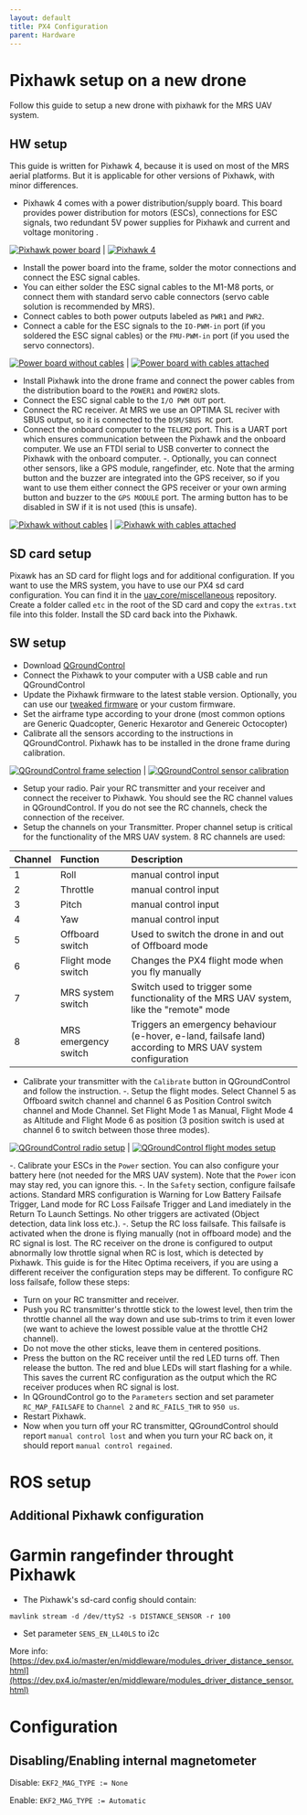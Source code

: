 ```yaml
---
layout: default
title: PX4 Configuration
parent: Hardware
---
```


# Pixhawk setup on a new drone
Follow this guide to setup a new drone with pixhawk for the MRS UAV system.

## HW setup
This guide is written for Pixhawk 4, because it is used on most of the MRS aerial platforms. But it is applicable for other versions of Pixhawk, with minor differences.

- Pixhawk 4 comes with a power distribution/supply board. This board provides power distribution for motors (ESCs), connections for ESC signals, two redundant 5V power supplies for Pixhawk and current and voltage monitoring .

[![](fig/power_board.jpg "Pixhawk power board")](fig/power_board.jpg) | [![](fig/pixhawk4.jpg "Pixhawk 4")](fig/pixhawk4.jpg)

- Install the power board into the frame, solder the motor connections and connect the ESC signal cables.
- You can either solder the ESC signal cables to the M1-M8 ports, or connect them with standard servo cable connectors (servo cable solution is recommended by MRS).
- Connect cables to both power outputs labeled as `PWR1` and `PWR2`.
- Connect a cable for the ESC signals to the `IO-PWM-in` port (if you soldered the ESC signal cables) or the `FMU-PWM-in` port (if you used the servo connectors).

[![](fig/PB_no_cables.jpg "Power board without cables")](fig/PB_no_cables.jpg) | [![](fig/PB_with_cables.jpg "Power board with cables attached")](fig/PB_with_cables.jpg)

- Install Pixhawk into the drone frame and connect the power cables from the distribution board to the `POWER1` and `POWER2` slots.
- Connect the ESC signal cable to the `I/O PWM OUT` port.
- Connect the RC receiver. At MRS we use an OPTIMA SL reciver with SBUS output, so it is connected to the `DSM/SBUS RC` port.
- Connect the onboard computer to the `TELEM2` port. This is a UART port which ensures communication between the Pixhawk and the onboard computer. We use an FTDI serial to USB converter to connect the Pixhawk with the onboard computer.
-. Optionally, you can connect other sensors, like a GPS module, rangefinder, etc. Note that the arming button and the buzzer are integrated into the GPS receiver, so if you want to use them either connect the GPS receiver or your own arming button and buzzer to the `GPS MODULE` port. The arming button has to be disabled in SW if it is not used (this is unsafe).

[![](fig/Pixhawk_no_cables.jpg "Pixhawk without cables")](fig/Pixhawk_no_cables.jpg) | [![](fig/Pixhawk_with_cables.jpg "Pixhawk with cables attached")](fig/Pixhawk_with_cables.jpg)

## SD card setup
Pixawk has an SD card for flight logs and for additional configuration.
If you want to use the MRS system, you have to use our PX4 sd card configuration. You can find it in the [uav_core/miscellaneous](https://github.com/ctu-mrs/uav_core/tree/master/miscellaneous/pixhawk_sdcard_config) repository.
Create a folder called `etc` in the root of the SD card and copy the `extras.txt` file into this folder.
Install the SD card back into the Pixhawk.

##  SW setup
- Download [QGroundControl](http://qgroundcontrol.com/)
- Connect the Pixhawk to your computer with a USB cable and run QGroundControl
- Update the Pixhawk firmware to the latest stable version. Optionally, you can use our [tweaked firmware](https://ctu-mrs.github.io/docs/hardware/px4_firmware.html) or your custom firmware.
- Set the airframe type according to your drone (most common options are Generic Quadcopter, Generic Hexarotor and Genereic Octocopter)
- Calibrate all the sensors according to the instructions in QGroundControl. Pixhawk has to be installed in the drone frame during calibration.

[![](fig/Qground1.png "QGroundControl frame selection")](fig/Qground1.png) | [![](fig/Qground2.png "QGroundControl sensor calibration")](fig/Qground2.png)

- Setup your radio. Pair your RC transmitter and your receiver and connect the receiver to Pixhawk. You should see the RC channel values in QGroundControl. If you do not see the RC channels, check the connection of the receiver.
- Setup the channels on your Transmitter. Proper channel setup is critical for the functionality of the MRS UAV system. 8 RC channels are used:

| Channel     | Function             | Description                                                                                                |
| :---------- | :----------          | :------                                                                                                    |
| 1           | Roll                 | manual control input                                                                                       |
| 2           | Throttle             | manual control input                                                                                       |
| 3           | Pitch                | manual control input                                                                                       |
| 4           | Yaw                  | manual control input                                                                                       |
| 5           | Offboard switch      | Used to switch the drone in and out of Offboard mode                                                       |
| 6           | Flight mode switch   | Changes the PX4 flight mode when you fly manually                                                          |
| 7           | MRS system switch    | Switch used to trigger some functionality of the MRS UAV system, like the "remote" mode                    |
| 8           | MRS emergency switch | Triggers an emergency behaviour (e-hover, e-land, failsafe land) according to MRS UAV system configuration |

- Calibrate your transmitter with the `Calibrate` button in QGroundControl and follow the instruction.
-. Setup the flight modes. Select Channel 5 as Offboard switch channel and channel 6 as Position Control switch channel and Mode Channel. Set Flight Mode 1 as Manual, Flight Mode 4 as Altitude and Flight Mode 6 as position (3 position switch is used at channel 6 to switch between those three modes).

[![](fig/Qground3.png "QGroundControl radio setup")](fig/Qground3.png) | [![](fig/Qground4.png "QGroundControl flight modes setup")](fig/Qground4.png)

-. Calibrate your ESCs in the `Power` section. You can also configure your battery here (not needed for the MRS UAV system). Note that the `Power` icon may stay red, you can ignore this.
-. In the `Safety` section, configure failsafe actions. Standard MRS configuration is Warning for Low Battery Failsafe Trigger, Land mode for RC Loss Failsafe Trigger and Land imediately in the Return To Launch Settings. No other triggers are activated (Object detection, data link loss etc.).
-. Setup the RC loss failsafe. This failsafe is activated when the drone is flying manually (not in offboard mode) and the RC signal is lost. The RC receiver on the drone is configured to output abnormally low throttle signal when RC is lost, which is detected by Pixhawk. This guide is for the Hitec Optima receivers, if you are using a different receiver the configuration steps may be different. To configure RC loss failsafe, follow these steps:
  * Turn on your RC transmitter and receiver.
  * Push you RC transmitter's throttle stick to the lowest level, then trim the throttle channel all the way down and use sub-trims to trim it even lower (we want to achieve the lowest possible value at the throttle CH2 channel).
  * Do not move the other sticks, leave them in centered positions.
  * Press the button on the RC receiver until the red LED turns off. Then release the button. The red and blue LEDs will start flashing for a while. This saves the current RC configuration as the output which the RC receiver produces when RC signal is lost.
  * In QGroundControl go to the `Parameters` section and set parameter `RC_MAP_FAILSAFE` to `Channel 2` and `RC_FAILS_THR` to `950 us`.
  * Restart Pixhawk.
  * Now when you turn off your RC transmitter, QGroundControl should report `manual control lost` and when you turn your RC back on, it should report `manual control regained`.

# ROS setup

## Additional Pixhawk configuration

# Garmin rangefinder throught Pixhawk

- The Pixhawk's sd-card config should contain:
```
mavlink stream -d /dev/ttyS2 -s DISTANCE_SENSOR -r 100
```
- Set parameter `SENS_EN_LL40LS` to i2c

More info: [https://dev.px4.io/master/en/middleware/modules_driver_distance_sensor.html](https://dev.px4.io/master/en/middleware/modules_driver_distance_sensor.html)

# Configuration

## Disabling/Enabling internal magnetometer

Disable: `EKF2_MAG_TYPE := None`

Enable: `EKF2_MAG_TYPE := Automatic`
